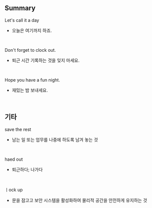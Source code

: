 ## Summary

Let's call it a day
- 오늘은 여기까지 하죠.

<br>

Don't forget to clock out.
- 퇴근 시간 기록하는 것을 잊지 마세요.

<br>

Hope you have a fun night.
- 재밌는 밤 보내세요.

<br>

## 기타

save the rest
- 남는 일 또는 업무를 나중에 하도록 남겨 놓는 것

<br>

haed out
- 퇴근하다; 나가다

<br>

ㅣock up
- 문을 잠고고 보안 시스템을 활성화하여 물리적 공간을 안전하게 유지하는 것
